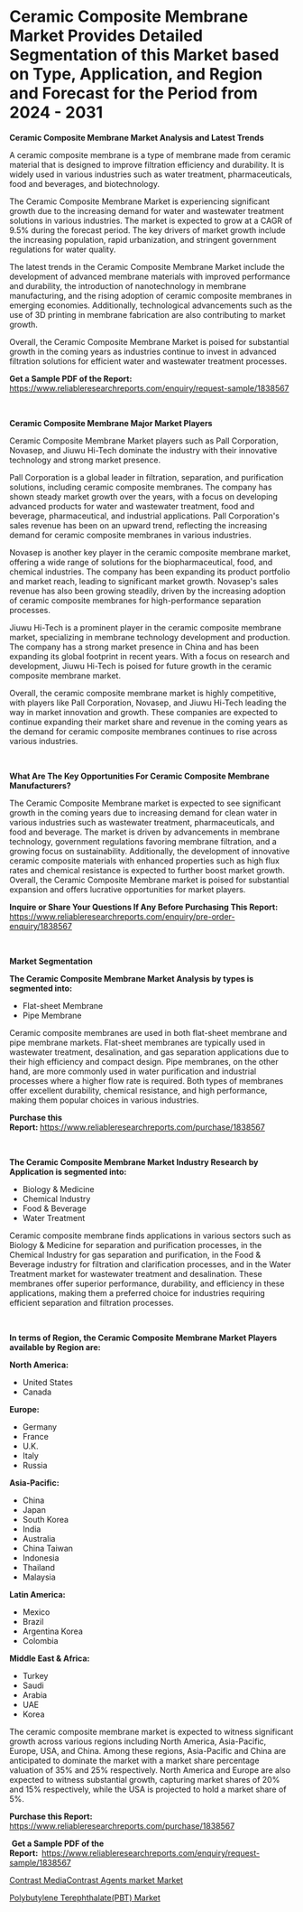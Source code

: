 <p><h1>Ceramic Composite Membrane Market Provides Detailed Segmentation of this Market based on Type, Application, and Region and Forecast for the Period from 2024 - 2031</h1></p><p><strong>Ceramic Composite Membrane Market Analysis and Latest Trends</strong></p>
<p><p>A ceramic composite membrane is a type of membrane made from ceramic material that is designed to improve filtration efficiency and durability. It is widely used in various industries such as water treatment, pharmaceuticals, food and beverages, and biotechnology.</p><p>The Ceramic Composite Membrane Market is experiencing significant growth due to the increasing demand for water and wastewater treatment solutions in various industries. The market is expected to grow at a CAGR of 9.5% during the forecast period. The key drivers of market growth include the increasing population, rapid urbanization, and stringent government regulations for water quality.</p><p>The latest trends in the Ceramic Composite Membrane Market include the development of advanced membrane materials with improved performance and durability, the introduction of nanotechnology in membrane manufacturing, and the rising adoption of ceramic composite membranes in emerging economies. Additionally, technological advancements such as the use of 3D printing in membrane fabrication are also contributing to market growth.</p><p>Overall, the Ceramic Composite Membrane Market is poised for substantial growth in the coming years as industries continue to invest in advanced filtration solutions for efficient water and wastewater treatment processes.</p></p>
<p><strong>Get a Sample PDF of the Report:&nbsp;</strong> <a href="https://www.reliableresearchreports.com/enquiry/request-sample/1838567">https://www.reliableresearchreports.com/enquiry/request-sample/1838567</a></p>
<p>&nbsp;</p>
<p><strong>Ceramic Composite Membrane Major Market Players</strong></p>
<p><p>Ceramic Composite Membrane Market players such as Pall Corporation, Novasep, and Jiuwu Hi-Tech dominate the industry with their innovative technology and strong market presence. </p><p>Pall Corporation is a global leader in filtration, separation, and purification solutions, including ceramic composite membranes. The company has shown steady market growth over the years, with a focus on developing advanced products for water and wastewater treatment, food and beverage, pharmaceutical, and industrial applications. Pall Corporation's sales revenue has been on an upward trend, reflecting the increasing demand for ceramic composite membranes in various industries.</p><p>Novasep is another key player in the ceramic composite membrane market, offering a wide range of solutions for the biopharmaceutical, food, and chemical industries. The company has been expanding its product portfolio and market reach, leading to significant market growth. Novasep's sales revenue has also been growing steadily, driven by the increasing adoption of ceramic composite membranes for high-performance separation processes.</p><p>Jiuwu Hi-Tech is a prominent player in the ceramic composite membrane market, specializing in membrane technology development and production. The company has a strong market presence in China and has been expanding its global footprint in recent years. With a focus on research and development, Jiuwu Hi-Tech is poised for future growth in the ceramic composite membrane market.</p><p>Overall, the ceramic composite membrane market is highly competitive, with players like Pall Corporation, Novasep, and Jiuwu Hi-Tech leading the way in market innovation and growth. These companies are expected to continue expanding their market share and revenue in the coming years as the demand for ceramic composite membranes continues to rise across various industries.</p></p>
<p>&nbsp;</p>
<p><strong>What Are The Key Opportunities For Ceramic Composite Membrane Manufacturers?</strong></p>
<p><p>The Ceramic Composite Membrane market is expected to see significant growth in the coming years due to increasing demand for clean water in various industries such as wastewater treatment, pharmaceuticals, and food and beverage. The market is driven by advancements in membrane technology, government regulations favoring membrane filtration, and a growing focus on sustainability. Additionally, the development of innovative ceramic composite materials with enhanced properties such as high flux rates and chemical resistance is expected to further boost market growth. Overall, the Ceramic Composite Membrane market is poised for substantial expansion and offers lucrative opportunities for market players.</p></p>
<p><strong>Inquire or Share Your Questions If Any Before Purchasing This Report:</strong> <a href="https://www.reliableresearchreports.com/enquiry/pre-order-enquiry/1838567">https://www.reliableresearchreports.com/enquiry/pre-order-enquiry/1838567</a></p>
<p>&nbsp;</p>
<p><strong>Market Segmentation</strong></p>
<p><strong>The Ceramic Composite Membrane Market Analysis by types is segmented into:</strong></p>
<p><ul><li>Flat-sheet Membrane</li><li>Pipe Membrane</li></ul></p>
<p><p>Ceramic composite membranes are used in both flat-sheet membrane and pipe membrane markets. Flat-sheet membranes are typically used in wastewater treatment, desalination, and gas separation applications due to their high efficiency and compact design. Pipe membranes, on the other hand, are more commonly used in water purification and industrial processes where a higher flow rate is required. Both types of membranes offer excellent durability, chemical resistance, and high performance, making them popular choices in various industries.</p></p>
<p><strong>Purchase this Report:&nbsp;</strong><a href="https://www.reliableresearchreports.com/purchase/1838567">https://www.reliableresearchreports.com/purchase/1838567</a></p>
<p>&nbsp;</p>
<p><strong>The Ceramic Composite Membrane Market Industry Research by Application is segmented into:</strong></p>
<p><ul><li>Biology & Medicine</li><li>Chemical Industry</li><li>Food & Beverage</li><li>Water Treatment</li></ul></p>
<p><p>Ceramic composite membrane finds applications in various sectors such as Biology & Medicine for separation and purification processes, in the Chemical Industry for gas separation and purification, in the Food & Beverage industry for filtration and clarification processes, and in the Water Treatment market for wastewater treatment and desalination. These membranes offer superior performance, durability, and efficiency in these applications, making them a preferred choice for industries requiring efficient separation and filtration processes.</p></p>
<p>&nbsp;</p>
<p><strong>In terms of Region, the Ceramic Composite Membrane Market Players available by Region are:</strong></p>
<p>
    <p> <strong> North America: </strong>
        <ul>
            <li>United States</li>
            <li>Canada</li>
        </ul>
        </p> 
    <p> <strong> Europe: </strong>
        <ul>
            <li>Germany</li>
            <li>France</li>
            <li>U.K.</li>
            <li>Italy</li>
            <li>Russia</li>
        </ul>
        </p> 
    <p> <strong> Asia-Pacific: </strong>
        <ul>
            <li>China</li>
            <li>Japan</li>
            <li>South Korea</li>
            <li>India</li>
            <li>Australia</li>
            <li>China Taiwan</li>
            <li>Indonesia</li>
            <li>Thailand</li>
            <li>Malaysia</li>
        </ul>
        </p> 
    <p> <strong> Latin America: </strong>
        <ul>
            <li>Mexico</li>
            <li>Brazil</li>
            <li>Argentina Korea</li>
            <li>Colombia</li>
        </ul>
        </p> 
    <p> <strong> Middle East & Africa: </strong>
        <ul>
            <li>Turkey</li>
            <li>Saudi</li>
            <li>Arabia</li>
            <li>UAE</li>
            <li>Korea</li>
        </ul>
    </p>
    </p>
<p><p>The ceramic composite membrane market is expected to witness significant growth across various regions including North America, Asia-Pacific, Europe, USA, and China. Among these regions, Asia-Pacific and China are anticipated to dominate the market with a market share percentage valuation of 35% and 25% respectively. North America and Europe are also expected to witness substantial growth, capturing market shares of 20% and 15% respectively, while the USA is projected to hold a market share of 5%.</p></p>
<p><strong>Purchase this Report: </strong><a href="https://www.reliableresearchreports.com/purchase/1838567">https://www.reliableresearchreports.com/purchase/1838567</a></p>
<p>&nbsp;<strong>Get a Sample PDF of the Report:&nbsp;&nbsp;</strong><a href="https://www.reliableresearchreports.com/enquiry/request-sample/1838567">https://www.reliableresearchreports.com/enquiry/request-sample/1838567</a></p>
<p><strong></strong></p>
<p><p><a href="https://thundering-castanet-c65.notion.site/Contrast-MediaContrast-Agents-market-Market-Size-and-Examines-its-Market-Scope-with-a-Primary-Focu-9b7439b82f5c4b13b7832fe142cffd90">Contrast MediaContrast Agents market Market</a></p><p><a href="https://github.com/moyahfrancoestellec51j635wcx/Market-Research-Report-List-1/blob/main/polybutylene-terephthalatepbt-market.md">Polybutylene Terephthalate(PBT) Market</a></p></p>